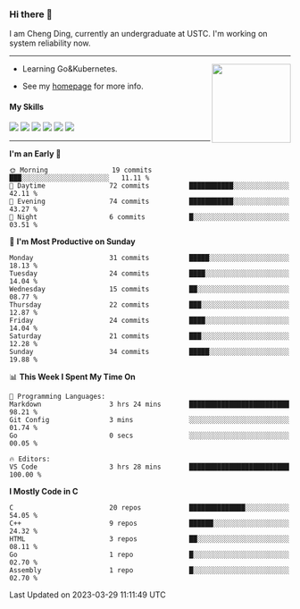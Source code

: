 ### Hi there 👋

I am Cheng Ding, currently an undergraduate at USTC.
I'm working on system reliability now.

---

<img align="right" height="141" src="https://github-readme-stats.vercel.app/api?username=IrisesD&theme=tokyonight&show_icons=true&count_private=true">

-  Learning Go&Kubernetes.

-  See my [homepage](https://irisesd.github.io) for more info.

#### My Skills

![](https://img.shields.io/badge/C++-65318e?logo=cplusplus&logoColor=fff)
![](https://img.shields.io/badge/Python-3e74a2?logo=python&logoColor=fff)
![](https://img.shields.io/badge/C-5654a2?logo=c&logoColor=fff)
![](https://img.shields.io/badge/Go-00aaff?logo=go&logoColor=fff)
![](https://img.shields.io/badge/Docker-0088ff?logo=docker&logoColor=fff)
![](https://img.shields.io/badge/Kubernetes-0066FF?logo=kubernetes&logoColor=fff)

---
<!--START_SECTION:waka-->
**I'm an Early 🐤** 

```text
🌞 Morning                19 commits          ███░░░░░░░░░░░░░░░░░░░░░░   11.11 % 
🌆 Daytime                72 commits          ███████████░░░░░░░░░░░░░░   42.11 % 
🌃 Evening                74 commits          ███████████░░░░░░░░░░░░░░   43.27 % 
🌙 Night                  6 commits           █░░░░░░░░░░░░░░░░░░░░░░░░   03.51 % 
```
📅 **I'm Most Productive on Sunday** 

```text
Monday                   31 commits          █████░░░░░░░░░░░░░░░░░░░░   18.13 % 
Tuesday                  24 commits          ████░░░░░░░░░░░░░░░░░░░░░   14.04 % 
Wednesday                15 commits          ██░░░░░░░░░░░░░░░░░░░░░░░   08.77 % 
Thursday                 22 commits          ███░░░░░░░░░░░░░░░░░░░░░░   12.87 % 
Friday                   24 commits          ████░░░░░░░░░░░░░░░░░░░░░   14.04 % 
Saturday                 21 commits          ███░░░░░░░░░░░░░░░░░░░░░░   12.28 % 
Sunday                   34 commits          █████░░░░░░░░░░░░░░░░░░░░   19.88 % 
```


📊 **This Week I Spent My Time On** 

```text
💬 Programming Languages: 
Markdown                 3 hrs 24 mins       █████████████████████████   98.21 % 
Git Config               3 mins              ░░░░░░░░░░░░░░░░░░░░░░░░░   01.74 % 
Go                       0 secs              ░░░░░░░░░░░░░░░░░░░░░░░░░   00.05 % 

🔥 Editors: 
VS Code                  3 hrs 28 mins       █████████████████████████   100.00 % 
```

**I Mostly Code in C** 

```text
C                        20 repos            ██████████████░░░░░░░░░░░   54.05 % 
C++                      9 repos             ██████░░░░░░░░░░░░░░░░░░░   24.32 % 
HTML                     3 repos             ██░░░░░░░░░░░░░░░░░░░░░░░   08.11 % 
Go                       1 repo              █░░░░░░░░░░░░░░░░░░░░░░░░   02.70 % 
Assembly                 1 repo              █░░░░░░░░░░░░░░░░░░░░░░░░   02.70 % 
```




 Last Updated on 2023-03-29 11:11:49 UTC
<!--END_SECTION:waka-->